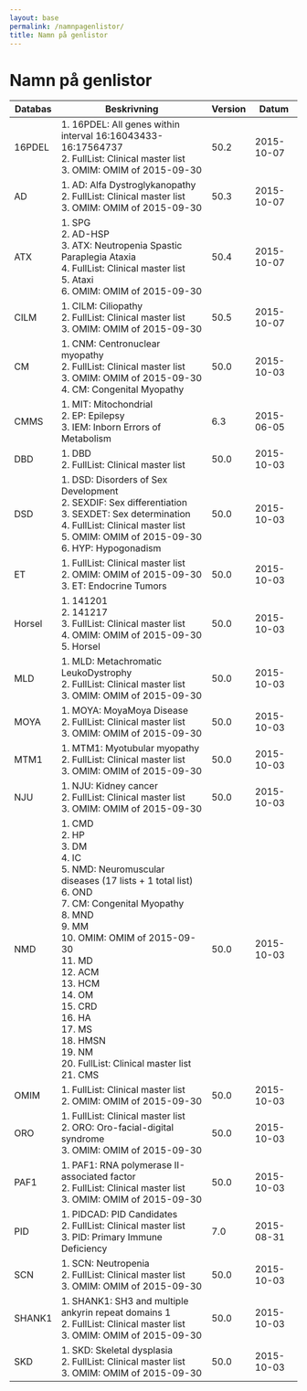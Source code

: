 ```yaml
---
layout: base
permalink: /namnpagenlistor/
title: Namn på genlistor
---
```


# Namn på genlistor

|Databas|Beskrivning|Version|Datum|
|---|---|---|---|
|16PDEL|1. 16PDEL: All genes within interval 16:16043433-16:17564737<br />2. FullList: Clinical master list<br />3. OMIM: OMIM of 2015-09-30<br />|50.2|2015-10-07|
|AD|1. AD: Alfa Dystroglykanopathy<br />2. FullList: Clinical master list<br />3. OMIM: OMIM of 2015-09-30<br />|50.3|2015-10-07|
|ATX|1. SPG<br />2. AD-HSP<br />3. ATX: Neutropenia Spastic Paraplegia Ataxia<br />4. FullList: Clinical master list<br />5. Ataxi<br />6. OMIM: OMIM of 2015-09-30<br />|50.4|2015-10-07|
|CILM|1. CILM: Ciliopathy<br />2. FullList: Clinical master list<br />3. OMIM: OMIM of 2015-09-30<br />|50.5|2015-10-07|
|CM|1. CNM: Centronuclear myopathy<br />2. FullList: Clinical master list<br />3. OMIM: OMIM of 2015-09-30<br />4. CM: Congenital Myopathy<br />|50.0|2015-10-03|
|CMMS|1. MIT: Mitochondrial<br />2. EP: Epilepsy<br />3. IEM: Inborn Errors of Metabolism<br />|6.3|2015-06-05|
|DBD|1. DBD<br />2. FullList: Clinical master list<br />|50.0|2015-10-03|
|DSD|1. DSD: Disorders of Sex Development<br />2. SEXDIF: Sex differentiation<br />3. SEXDET: Sex determination<br />4. FullList: Clinical master list<br />5. OMIM: OMIM of 2015-09-30<br />6. HYP: Hypogonadism<br />|50.0|2015-10-03|
|ET|1. FullList: Clinical master list<br />2. OMIM: OMIM of 2015-09-30<br />3. ET: Endocrine Tumors<br />|50.0|2015-10-03|
|Horsel|1. 141201<br />2. 141217<br />3. FullList: Clinical master list<br />4. OMIM: OMIM of 2015-09-30<br />5. Horsel<br />|50.0|2015-10-03|
|MLD|1. MLD: Metachromatic LeukoDystrophy<br />2. FullList: Clinical master list<br />3. OMIM: OMIM of 2015-09-30<br />|50.0|2015-10-03|
|MOYA|1. MOYA: MoyaMoya Disease<br />2. FullList: Clinical master list<br />3. OMIM: OMIM of 2015-09-30<br />|50.0|2015-10-03|
|MTM1|1. MTM1: Myotubular myopathy<br />2. FullList: Clinical master list<br />3. OMIM: OMIM of 2015-09-30<br />|50.0|2015-10-03|
|NJU|1. NJU: Kidney cancer<br />2. FullList: Clinical master list<br />3. OMIM: OMIM of 2015-09-30<br />|50.0|2015-10-03|
|NMD|1. CMD<br />2. HP<br />3. DM<br />4. IC<br />5. NMD: Neuromuscular diseases (17 lists + 1 total list)<br />6. OND<br />7. CM: Congenital Myopathy<br />8. MND<br />9. MM<br />10. OMIM: OMIM of 2015-09-30<br />11. MD<br />12. ACM<br />13. HCM<br />14. OM<br />15. CRD<br />16. HA<br />17. MS<br />18. HMSN<br />19. NM<br />20. FullList: Clinical master list<br />21. CMS<br />|50.0|2015-10-03|
|OMIM|1. FullList: Clinical master list<br />2. OMIM: OMIM of 2015-09-30<br />|50.0|2015-10-03|
|ORO|1. FullList: Clinical master list<br />2. ORO: Oro-facial-digital syndrome<br />3. OMIM: OMIM of 2015-09-30<br />|50.0|2015-10-03|
|PAF1|1. PAF1: RNA polymerase II-associated factor<br />2. FullList: Clinical master list<br />3. OMIM: OMIM of 2015-09-30<br />|50.0|2015-10-03|
|PID|1. PIDCAD: PID Candidates<br />2. FullList: Clinical master list<br />3. PID: Primary Immune Deficiency<br />|7.0|2015-08-31|
|SCN|1. SCN: Neutropenia<br />2. FullList: Clinical master list<br />3. OMIM: OMIM of 2015-09-30<br />|50.0|2015-10-03|
|SHANK1|1. SHANK1: SH3 and multiple ankyrin repeat domains 1<br />2. FullList: Clinical master list<br />3. OMIM: OMIM of 2015-09-30<br />|50.0|2015-10-03|
|SKD|1. SKD: Skeletal dysplasia<br />2. FullList: Clinical master list<br />3. OMIM: OMIM of 2015-09-30<br />|50.0|2015-10-03|
